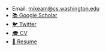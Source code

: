 - Email: mikeam@cs.washington.edu
- [📚 Google Scholar](https://scholar.google.com/citations?user=lK6SO9IAAAAJ&hl=en)
- [🐦 Twitter](https://twitter.com/Mike_A_Merrill)
- [🎓 CV](./resources/Mike_Merrill_CV.pdf)
- [📄 Resume](./resources/Mike_Merrill_Resume.pdf)